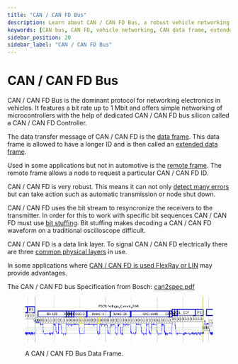 ```yaml
---
title: "CAN / CAN FD Bus"
description: Learn about CAN / CAN FD Bus, a robust vehicle networking protocol with high bit rates, error handling, and support for data and remote frames via dedicated controllers.
keywords: [CAN bus, CAN FD, vehicle networking, CAN data frame, extended data frame, remote frame, CAN controller, CAN protocol, automotive CAN, bit stuffing, CAN FD waveform]
sidebar_position: 20
sidebar_label: "CAN / CAN FD Bus"
---
```


# CAN / CAN FD Bus

CAN / CAN FD Bus is the dominant protocol for networking electronics in vehicles. It features a bit rate up to 1 Mbit and offers simple networking of microcontrollers with the help of dedicated CAN / CAN FD bus silicon called a CAN / CAN FD Controller.

The data transfer message of CAN / CAN FD is the [data frame](./can-can-fd-bus-data-frame). This data frame is allowed to have a longer ID and is then called an [extended data frame](./extended-data-frames).

Used in some applications but not in automotive is the [remote frame](./can-can-fd-bus-remote-data-frame). The remote frame allows a node to request a particular CAN / CAN FD ID.

CAN / CAN FD is very robust. This means it can not only [detect many errors](./can-can-fd-bus-errors) but can take action such as automatic transmission or node shut down.

CAN / CAN FD uses the bit stream to resyncronize the receivers to the transmitter. In order for this to work with specific bit sequences CAN / CAN FD must use [bit stuffing](./can-can-fd-bus-bit-stuffing). Bit stuffing makes decoding a CAN / CAN FD waveform on a traditional oscilloscope difficult.

CAN / CAN FD is a data link layer. To signal CAN / CAN FD electrically there are three [common physical layers](./can-can-fd-bus-physical-layers) in use.

In some applications where [CAN / CAN FD is used FlexRay or LIN](../compare-flexray-can-can-fd-bus-and-lin-bus) may provide advantages.

The CAN / CAN FD bus Specification from Bosch: [can2spec.pdf](/downloads/can2spec.pdf)

<div class="text--center">

<figure>

![image-10](../assets/image-10.png "image-10")
<figcaption>A CAN / CAN FD Bus Data Frame.</figcaption>
</figure>
</div>